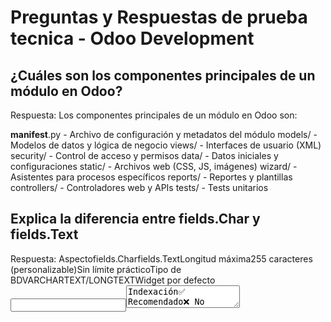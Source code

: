 # Preguntas y Respuestas de prueba tecnica - Odoo Development

## ¿Cuáles son los componentes principales de un módulo en Odoo?

Respuesta:
Los componentes principales de un módulo en Odoo son:

__manifest__.py - Archivo de configuración y metadatos del módulo
models/ - Modelos de datos y lógica de negocio
views/ - Interfaces de usuario (XML)
security/ - Control de acceso y permisos
data/ - Datos iniciales y configuraciones
static/ - Archivos web (CSS, JS, imágenes)
wizard/ - Asistentes para procesos específicos
reports/ - Reportes y plantillas
controllers/ - Controladores web y APIs
tests/ - Tests unitarios


## Explica la diferencia entre fields.Char y fields.Text

Respuesta:
Aspectofields.Charfields.TextLongitud máxima255 caracteres (personalizable)Sin límite prácticoTipo de BDVARCHARTEXT/LONGTEXTWidget por defecto<input type="text"><textarea>Indexación✅ Recomendado❌ No recomendadoBúsquedas⚡ Muy rápido🐌 Más lentoVista Tree✅ Se muestra completo⚠️ Se truncaUso típicoNombres, códigos, títulosDescripciones, comentarios
Cuándo usar cada uno:

Char: Nombres, códigos, emails, URLs, datos estructurados cortos
Text: Descripciones largas, comentarios, contenido HTML, documentación


## ¿Para qué sirve el archivo manifest.py?

Respuesta:
El archivo __manifest__.py es el core de cualquier módulo en Odoo. Sirve para:

Identificar el módulo - Define nombre, versión, autor
Gestionar dependencias - Lista módulos requeridos
Controlar instalación - Especifica archivos a cargar
Configurar assets - Define CSS, JS y recursos web
Establecer metadatos - Categoría, descripción, licencia



## ¿Cómo manejarías el control de inventario en Odoo para una tienda retail?

Respuesta:
Para manejar el control de inventario en retail implementaría:
1. Estructura Multi-ubicación:

Tienda principal - Piso de venta
Trastienda - Stock de reserva
Almacén central - Distribución

2. Productos con Variantes:

Atributos: talla, color, modelo
SKUs automáticos
Matriz de variantes completa

3. Reposición Automática:

Reglas min/max inteligentes
Órdenes de compra automáticas
Análisis de demanda histórica

4. Integración POS:

Stock en tiempo real
Reservas automáticas

5. Control de Calidad:

Trazabilidad por lotes/series
Control de perdidas

6. Reportes Avanzados:

Rotación de inventario
Análisis ABC
Productos de lento movimiento


##  ¿Qué módulos de Odoo consideras esenciales para una tienda retail?

Respuesta:
MÓDULOS INDISPENSABLES (Instalación Obligatoria):

point_of_sale - Sistema de caja y ventas
stock - Control de inventario
product - Gestión de productos
sale - Órdenes de venta

MÓDULOS MUY IMPORTANTES:

purchase - Gestión de compras
account - Contabilidad
crm - Gestión de clientes
barcodes - Códigos de barras

MÓDULOS SEGÚN NECESIDAD:
Para E-commerce:

website + website_sale
delivery (envíos)
payment_* (métodos de pago)

Para Fidelización:

loyalty (programas de puntos)
marketing_automation

Para Cadenas:

base_multi_company
board (dashboards)


## ¿Cómo defines grupos de usuarios y permisos en Odoo?

Respuesta:
La seguridad en Odoo se define en múltiples niveles:
1. Crear Grupos (security/security.xml):
xml<record id="group_user" model="res.groups">
    <field name="name">Usuario</field>
    <field name="category_id" ref="module_category"/>
    <field name="comment">Acceso básico</field>
</record>

<record id="group_manager" model="res.groups">
    <field name="name">Manager</field>
    <field name="implied_ids" eval="[(4, ref('group_user'))]"/>
</record>
2. Permisos CRUD (security/ir.model.access.csv):
csvid,name,model_id:id,group_id:id,perm_read,perm_write,perm_create,perm_unlink
access_model_user,model.user,model_my_model,group_user,1,1,1,0
access_model_manager,model.manager,model_my_model,group_manager,1,1,1,1
3. Reglas de Registro (security/security.xml):
xml<record id="rule_own_records" model="ir.rule">
    <field name="name">Usuario ve solo sus registros</field>
    <field name="model_id" ref="model_my_model"/>
    <field name="domain_force">[('create_uid', '=', user.id)]</field>
    <field name="groups" eval="[(4, ref('group_user'))]"/>
</record>
4. Seguridad de Menús:
xml<menuitem id="menu_admin" 
          name="Administración"
          groups="group_manager"/>


## ¿Cuál es la diferencia entre una regla de registro (record rule) y una lista de control de acceso (ACL)?

Respuesta:
Diferencias Fundamentales:
AspectoACL (ir.model.access)Record Rules (ir.rule)NivelModelo completoRegistros individualesControlBinario (Sí/No)Granular (Dominio)Pregunta que responde"¿Puede acceder al modelo?""¿Qué registros puede ver?"Velocidad⚡ Muy rápida🐌 Más lentaFlexibilidad🔒 Limitada🎯 Muy flexibleObligatoriedad✅ Requerida❓ OpcionalMomento de evaluaciónPrimeroDespuésArchivoCSVXMLSintaxisColumnas fijasDominios Python
Flujo de Evaluación:
Usuario intenta acceder a registros
    ↓
1️⃣ ACL: ¿Tiene permiso en el MODELO?
    ↓ NO → ❌ Acceso Denegado Total
    ↓ SÍ
2️⃣ Record Rules: ¿Qué REGISTROS puede ver?
    ↓ Filtro aplicado
    ↓
3️⃣ ✅ Acceso Permitido a registros filtrados
Ejemplo:
ACL: "El usuario puede leer productos"
csvaccess_product_user,product.user,product.model_product,base.group_user,1,0,0,0
Record Rule: "El usuario ve solo productos de su departamento"
xml<record id="product_dept_rule" model="ir.rule">
    <field name="domain_force">[('department_id', '=', user.department_id.id)]</field>
</record>
Casos de Uso:

Usa ACL cuando: Control simple por rol (Admin vs User)
Usa Record Rules cuando: Filtrado contextual (mis registros, mi empresa)